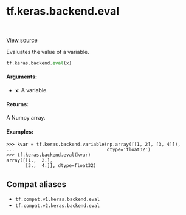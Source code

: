 <div itemscope itemtype="http://developers.google.com/ReferenceObject">
<meta itemprop="name" content="tf.keras.backend.eval" />
<meta itemprop="path" content="Stable" />
</div>

# tf.keras.backend.eval

<!-- Insert buttons and diff -->

<table class="tfo-notebook-buttons tfo-api" align="left">
</table>

<a target="_blank" href="/code/stable/tensorflow/python/keras/backend.py">View source</a>



Evaluates the value of a variable.

``` python
tf.keras.backend.eval(x)
```



<!-- Placeholder for "Used in" -->


#### Arguments:


* <b>`x`</b>: A variable.


#### Returns:

A Numpy array.



#### Examples:



```
>>> kvar = tf.keras.backend.variable(np.array([[1, 2], [3, 4]]),
...                                  dtype='float32')
>>> tf.keras.backend.eval(kvar)
array([[1.,  2.],
       [3.,  4.]], dtype=float32)
```

## Compat aliases

* `tf.compat.v1.keras.backend.eval`
* `tf.compat.v2.keras.backend.eval`


